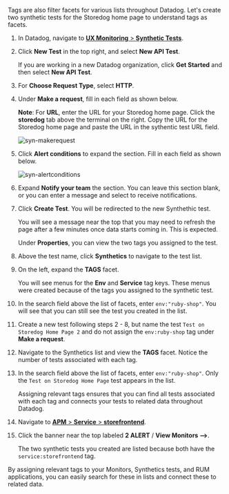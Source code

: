 Tags are also filter facets for various lists throughout Datadog. Let's create two synthetic tests for the Storedog home page to understand tags as facets.  

1. In Datadog, navigate to <a href="https://app.datadoghq.com/synthetics/list" target="_datadog">**UX Monitoring** > **Synthetic Tests**</a>.

2. Click **New Test** in the top right, and select **New API Test**. <p> If you are working in a new Datadog organization, click **Get Started** and then select **New API Test**.

3. For **Choose Request Type**, select **HTTP**.

4. Under **Make a request**, fill in each field as shown below. <p> **Note**: For **URL**, enter the URL for your Storedog home page. Click the **storedog** tab above the terminal on the right. Copy the URL for the Storedog home page and paste the URL in the sythentic test URL field.<p>![syn-makerequest](apptagging/assets/syn-makerequest.png)

5. Click **Alert conditions** to expand the section. Fill in each field as shown below. <p>![syn-alertconditions](apptagging/assets/syn-alertconditions.png)

6. Expand **Notify your team** the section. You can leave this section blank, or you can enter a message and select to receive notifications.

7. Click **Create Test**. You will be redirected to the new Synthethic test. <p> You will see a message near the top that you may need to refresh the page after a few minutes once data starts coming in. This is expected. <p> Under **Properties**, you can view the two tags you assigned to the test.

8. Above the test name, click **Synthetics** to navigate to the test list.

9. On the left, expand the **TAGS** facet. <p>You will see menus for the **Env** and **Service** tag keys. These menus were created because of the tags you assigned to the synthetic test.

10. In the search field above the list of facets, enter `env:"ruby-shop"`. You will see that you can still see the test you created in the list.

11. Create a new test following steps 2 - 8, but name the test `Test on Storedog Home Page 2` and do not assign the `env:ruby-shop` tag under **Make a request**.

12. Navigate to the Synthetics list and view the **TAGS** facet. Notice the number of tests associated with each tag.

13.  In the search field above the list of facets, enter `env:"ruby-shop"`. Only the `Test on Storedog Home Page` test appears in the list.<p>Assigning relevant tags ensures that you can find all tests associated with each tag and connects your tests to related data throughout Datadog.

14. Navigate to <a href="https://app.datadoghq.com/apm/service/storefrontend/rack.request" target="_datadog">**APM** > **Service** > **storefrontend**</a>.

15. Click the banner near the top labeled **2 ALERT** / **View Monitors -->**. <p>The two synthetic tests you created are listed because both have the `service:storefrontend` tag.

By assigning relevant tags to your Monitors, Synthetics tests, and RUM applications, you can easily search for these in lists and connect these to related data. 